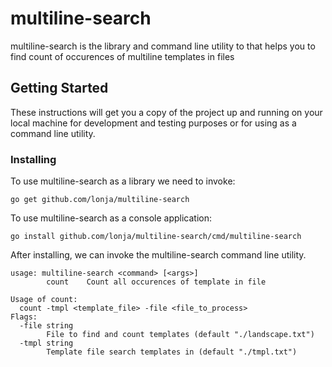 # multiline-search

multiline-search is the library and command line utility to that helps you to find count of occurences of multiline templates in files

## Getting Started

These instructions will get you a copy of the project up and running on your local machine for development and testing purposes or for using as a command line utility.

### Installing
To use multiline-search as a library we need to invoke:
```
go get github.com/lonja/multiline-search
```
To use multiline-search as a console application:
```
go install github.com/lonja/multiline-search/cmd/multiline-search
```

After installing, we can invoke the multiline-search command line utility.
```
usage: multiline-search <command> [<args>] 
        count    Count all occurences of template in file

Usage of count:
  count -tmpl <template_file> -file <file_to_process>
Flags:
  -file string
        File to find and count templates (default "./landscape.txt")
  -tmpl string
        Template file search templates in (default "./tmpl.txt")

```